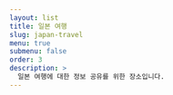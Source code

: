 ```yaml
---
layout: list
title: 일본 여행
slug: japan-travel
menu: true
submenu: false
order: 3
description: >
  일본 여행에 대한 정보 공유를 위한 장소입니다.
---
```

